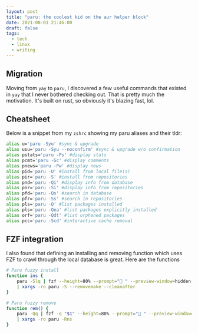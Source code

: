 ```yaml
---
layout: post
title: "paru: the coolest kid on the aur helper block"
date: 2021-08-01 21:46:00
draft: false
tags:
  - tech
  - linux
  - writing
---
```


## Migration

Moving from `yay` to `paru`, I discovered a few useful commands that existed in `yay` that I never bothered checking out. That is pretty much the motivation. It's built on rust, so obviously it's blazing fast, lol.


## Cheatsheet

Below is a snippet from my `zshrc` showing my paru aliases and their tldr:

```bash
alias u='paru -Syu' #sync & upgrade
alias usu='paru -Syu --noconfirm' #sync & upgrade w/o confirmation
alias pstats='paru -Ps' #display stats
alias pcmt='paru -Gc' #display comments
alias pnews='paru -Pw' #display news
alias pid='paru -U' #install from local file(s)
alias pir='paru -S' #install from repositories
alias pnd='paru -Qi' #display info from database
alias pnr='paru -Si' #display info from repositories
alias pfd='paru -Qs' #search in database
alias pfr='paru -Ss' #search in repositories
alias pls='paru -Q' #list packages installed
alias pls='paru -Qea' #list packages explicitly installed
alias orf='paru -Qdt' #list orphaned packages
alias pcc='paru -Scd' #interactive cache removal
```

## FZF integration

I also found that defining an installing and removing function which uses FZF to crawl through the local database is great. Here are the functions

```bash
# Paru fuzzy install
function ins {
    paru -Slq | fzf --height=80% --prompt=" " --preview-window=hidden --preview 'paru -Si {1}' \
    | xargs -ro paru -S --removemake --cleanafter
}

# Paru fuzzy remove
function rem() {
    paru -Qq | fzf -q "$1" --height=80% --prompt=" " --preview-window=hidden --preview 'paru -Qi {1}'\
    | xargs -ro paru -Rns
}
```
